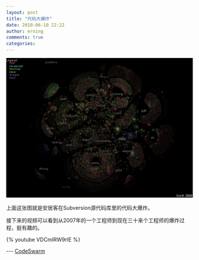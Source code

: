 ```yaml
---
layout: post
title: "代码大爆炸"
date: 2010-06-10 22:22
author: erning
comments: true
categories:
---
```


[![Code Swarm][2]][1]

上面这张图就是安居客在Subversion源代码库里的代码大爆炸。

接下来的视频可以看到从2007年的一个工程师到现在三十来个工程师的爆炸过程，挺有趣的。

{% youtube VDCmIRW9rlE %} 

--- [CodeSwarm][3]

  [1]: http://vimeo.com/12267345
  [2]: /medias/20100610/CodeSwarmAnjuke.png
  [3]: http://vis.cs.ucdavis.edu/~ogawa/codeswarm/
